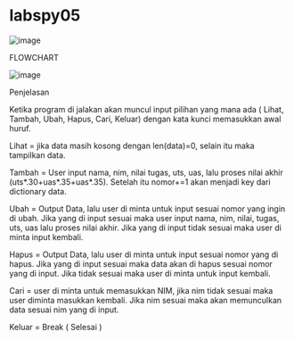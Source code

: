 # labspy05
 

![image](https://user-images.githubusercontent.com/56479448/73121663-10172380-3faf-11ea-928b-852383b04a35.png)

FLOWCHART

![image](https://user-images.githubusercontent.com/56479448/73121722-be22cd80-3faf-11ea-9a91-5c8f4ef823ca.png)


Penjelasan

Ketika program di jalakan akan muncul input pilihan yang mana ada ( Lihat, Tambah, Ubah, Hapus, Cari, Keluar) dengan kata kunci memasukkan awal huruf.


Lihat = jika data masih kosong dengan len(data)=0, selain itu maka tampilkan data.


Tambah = User input nama, nim, nilai tugas, uts, uas, lalu proses nilai akhir (uts*.30+uas*.35+uas*.35). Setelah itu nomor+=1 akan menjadi key dari dictionary data.


Ubah = Output Data, lalu user di minta untuk input sesuai nomor yang ingin di ubah. Jika yang di input sesuai maka user input nama, nim, nilai, tugas, uts, uas lalu proses nilai akhir. Jika yang di input tidak sesuai maka user di minta input kembali.


Hapus = Output Data, lalu user di minta untuk input sesuai nomor yang di hapus. Jika yang di input sesuai maka data akan di hapus sesuai nomor yang di input. Jika tidak sesuai maka user di minta untuk input kembali.


Cari = user di minta untuk memasukkan NIM, jika nim tidak sesuai maka user diminta masukkan kembali. Jika nim sesuai maka akan memunculkan data sesuai nim yang di input.


Keluar = Break ( Selesai )

